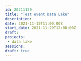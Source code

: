 ```yaml
---
id: 20211129
title: "Test event Data Lake"
description: 
date: 2021-11-15T11:00:00Z
start_date: 2021-11-29T12:00:00Z
draft: 
projects: 
 - data lake
sessions:
draft: true
---
```




